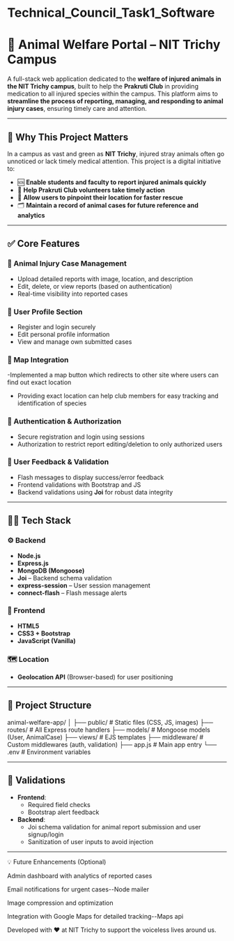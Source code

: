 # Technical_Council_Task1_Software

# 🐾 Animal Welfare Portal – NIT Trichy Campus

A full-stack web application dedicated to the **welfare of injured animals in the NIT Trichy campus**, built to help the **Prakruti Club** in providing medication to all injured species within the campus. This platform aims to **streamline the process of reporting, managing, and responding to animal injury cases**, ensuring timely care and attention.

---

## 🌟 Why This Project Matters

In a campus as vast and green as **NIT Trichy**, injured stray animals often go unnoticed or lack timely medical attention. This project is a digital initiative to:

- 🆘 **Enable students and faculty to report injured animals quickly**
- 🏥 **Help Prakruti Club volunteers take timely action**
- 📍 **Allow users to pinpoint their location for faster rescue**
- 🗂️ **Maintain a record of animal cases for future reference and analytics**

---

## ✅ Core Features

### 🐶 Animal Injury Case Management
- Upload detailed reports with image, location, and description
- Edit, delete, or view reports (based on authentication)
- Real-time visibility into reported cases

### 👤 User Profile Section
- Register and login securely
- Edit personal profile information
- View and manage own submitted cases

### 📍 Map Integration
-Implemented a map button which redirects to other site where users can find out exact location
- Providing exact location can help club members for easy tracking and identification of species

### 🔐 Authentication & Authorization
- Secure registration and login using sessions
- Authorization to restrict report editing/deletion to only authorized users

### 📢 User Feedback & Validation
- Flash messages to display success/error feedback
- Frontend validations with Bootstrap and JS
- Backend validations using **Joi** for robust data integrity

---

## 🧑‍💻 Tech Stack

### ⚙ Backend
- **Node.js**
- **Express.js**
- **MongoDB (Mongoose)**
- **Joi** – Backend schema validation
- **express-session** – User session management
- **connect-flash** – Flash message alerts

### 🎨 Frontend
- **HTML5**
- **CSS3 + Bootstrap**
- **JavaScript (Vanilla)**

### 🗺 Location
- **Geolocation API** (Browser-based) for user positioning

---

## 📂 Project Structure
animal-welfare-app/
│
├── public/ # Static files (CSS, JS, images)
├── routes/ # All Express route handlers
├── models/ # Mongoose models (User, AnimalCase)
├── views/ # EJS templates
├── middleware/ # Custom middlewares (auth, validation)
├── app.js # Main app entry
└── .env # Environment variables

---

## 🧪 Validations

- **Frontend**:
  - Required field checks
  - Bootstrap alert feedback
- **Backend**:
  - Joi schema validation for animal report submission and user signup/login
  - Sanitization of user inputs to avoid injection

---
💡 Future Enhancements (Optional)

Admin dashboard with analytics of reported cases

Email notifications for urgent cases--Node mailer

Image compression and optimization

Integration with Google Maps for detailed tracking--Maps api 

Developed with ❤️ at NIT Trichy to support the voiceless lives around us.

